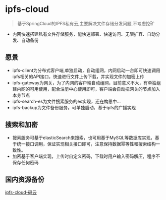 # ipfs-cloud

> 基于SpringCloud的IPFS私有云,主要解决文件存储分发问题,不考虑挖矿
* 内网快速搭建私有文件存储服务，能快速部署、快速访问、无限扩容、自动分发、自动备份

## 愿景
* ipfs-client为分布式客户端,单独启动，自动组网，内网启动一台即可快速调用ipfs相关的API接口，快速进行文件上传下载，并实现文件的加密上传
* ipfs-gateway为网关，为了内网的客户端自动组网，目前意义不大，有单独组建内网的可用使用，配合注册中心使用即可，客户端会自动把网关的节点加入本身节点
* ipfs-search-es为文件搜索服务的es实现，还在构思中...
* ipfs-backup为文件备份服务，可单独启动，基于ipfs的广播实现

## 搜索和加密
* 搜索服务可基于elasticSearch来搜索，也可用基于MySQL等数据库实现，基于统一接口调用，保证实现相关接口即可，注意保持数据幂等性和搜索结构一致性。
* 加密基于客户端实现，上传时自定义密码，下载时用户输入密码解压，程序不保存任何密码

## 国内资源备份
[ipfs-cloud-码云](https://gitee.com/doobo/ipfs-cloud)